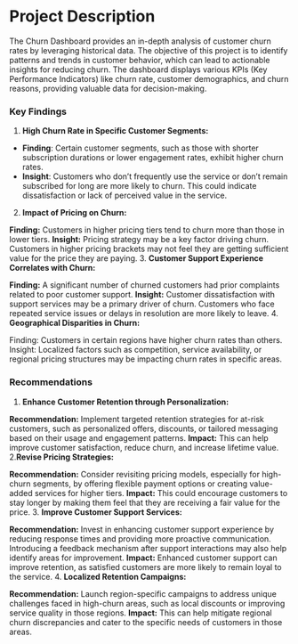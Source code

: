 # Project Description
The Churn Dashboard provides an in-depth analysis of customer churn rates by leveraging historical data. The objective of this project is to identify patterns and trends in customer behavior, which can lead to actionable insights for reducing churn. The dashboard displays various KPIs (Key Performance Indicators) like churn rate, customer demographics, and churn reasons, providing valuable data for decision-making.

### **Key Findings**
1. **High Churn Rate in Specific Customer Segments:**

- **Finding**: Certain customer segments, such as those with shorter subscription durations or lower engagement rates, exhibit higher churn rates.
- **Insight**: Customers who don’t frequently use the service or don’t remain subscribed for long are more likely to churn. This could indicate dissatisfaction or lack of perceived value in the service.
2. **Impact of Pricing on Churn:**

**Finding:** Customers in higher pricing tiers tend to churn more than those in lower tiers.
**Insight:** Pricing strategy may be a key factor driving churn. Customers in higher pricing brackets may not feel they are getting sufficient value for the price they are paying.
3. **Customer Support Experience Correlates with Churn:**

**Finding:** A significant number of churned customers had prior complaints related to poor customer support.
**Insight:** Customer dissatisfaction with support services may be a primary driver of churn. Customers who face repeated service issues or delays in resolution are more likely to leave.
4. **Geographical Disparities in Churn:**

Finding: Customers in certain regions have higher churn rates than others.
Insight: Localized factors such as competition, service availability, or regional pricing structures may be impacting churn rates in specific areas.
### **Recommendations**
1. **Enhance Customer Retention through Personalization:**

**Recommendation:** Implement targeted retention strategies for at-risk customers, such as personalized offers, discounts, or tailored messaging based on their usage and engagement patterns.
**Impact:** This can help improve customer satisfaction, reduce churn, and increase lifetime value.
2.**Revise Pricing Strategies:**

**Recommendation:** Consider revisiting pricing models, especially for high-churn segments, by offering flexible payment options or creating value-added services for higher tiers.
**Impact:** This could encourage customers to stay longer by making them feel that they are receiving a fair value for the price.
3. **Improve Customer Support Services:**

**Recommendation:** Invest in enhancing customer support experience by reducing response times and providing more proactive communication. Introducing a feedback mechanism after support interactions may also help identify areas for improvement.
**Impact:** Enhanced customer support can improve retention, as satisfied customers are more likely to remain loyal to the service.
4. **Localized Retention Campaigns:**

**Recommendation:** Launch region-specific campaigns to address unique challenges faced in high-churn areas, such as local discounts or improving service quality in those regions.
**Impact:** This can help mitigate regional churn discrepancies and cater to the specific needs of customers in those areas.
